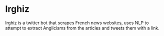 # Irghiz

Irghiz is a twitter bot that scrapes French news websites, uses NLP to attempt to extract Anglicisms from the articles and tweets them with a link.

